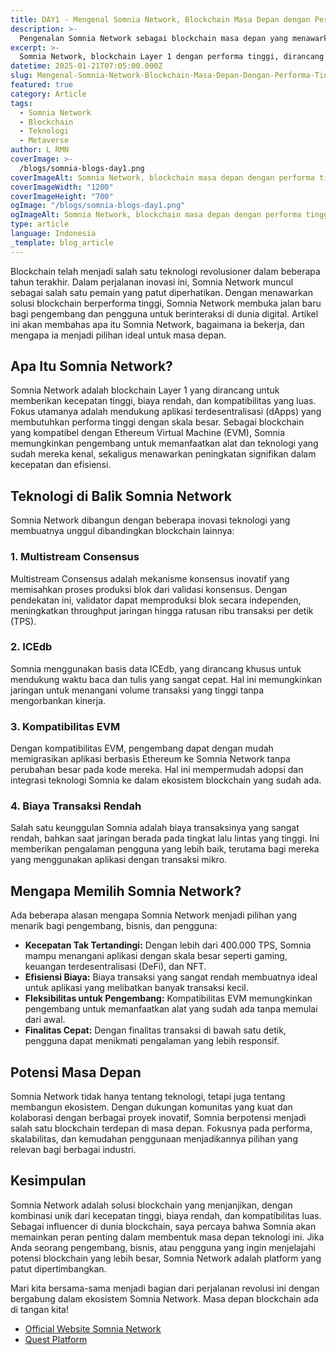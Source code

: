 ```yaml
---
title: DAY1 - Mengenal Somnia Network, Blockchain Masa Depan dengan Performa Tinggi
description: >-
  Pengenalan Somnia Network sebagai blockchain masa depan yang menawarkan kecepatan tinggi, biaya rendah, dan kompatibilitas luas untuk aplikasi terdesentralisasi.
excerpt: >-
  Somnia Network, blockchain Layer 1 dengan performa tinggi, dirancang untuk mendukung aplikasi terdesentralisasi dengan skala besar dan kompatibilitas EVM.
datetime: 2025-01-21T07:05:00.000Z
slug: Mengenal-Somnia-Network-Blockchain-Masa-Depan-Dengan-Performa-Tinggi
featured: true
category: Article
tags:
  - Somnia Network
  - Blockchain
  - Teknologi
  - Metaverse
author: L RMN
coverImage: >-
  /blogs/somnia-blogs-day1.png
coverImageAlt: Somnia Network, blockchain masa depan dengan performa tinggi.
coverImageWidth: "1200"
coverImageHeight: "700"
ogImage: "/blogs/somnia-blogs-day1.png"
ogImageAlt: Somnia Network, blockchain masa depan dengan performa tinggi.
type: article
language: Indonesia
_template: blog_article
---
```


Blockchain telah menjadi salah satu teknologi revolusioner dalam beberapa tahun terakhir. Dalam perjalanan inovasi ini, Somnia Network muncul sebagai salah satu pemain yang patut diperhatikan. Dengan menawarkan solusi blockchain berperforma tinggi, Somnia Network membuka jalan baru bagi pengembang dan pengguna untuk berinteraksi di dunia digital. Artikel ini akan membahas apa itu Somnia Network, bagaimana ia bekerja, dan mengapa ia menjadi pilihan ideal untuk masa depan.

## Apa Itu Somnia Network?

Somnia Network adalah blockchain Layer 1 yang dirancang untuk memberikan kecepatan tinggi, biaya rendah, dan kompatibilitas yang luas. Fokus utamanya adalah mendukung aplikasi terdesentralisasi (dApps) yang membutuhkan performa tinggi dengan skala besar. Sebagai blockchain yang kompatibel dengan Ethereum Virtual Machine (EVM), Somnia memungkinkan pengembang untuk memanfaatkan alat dan teknologi yang sudah mereka kenal, sekaligus menawarkan peningkatan signifikan dalam kecepatan dan efisiensi.

## Teknologi di Balik Somnia Network

Somnia Network dibangun dengan beberapa inovasi teknologi yang membuatnya unggul dibandingkan blockchain lainnya:

### 1. **Multistream Consensus**
Multistream Consensus adalah mekanisme konsensus inovatif yang memisahkan proses produksi blok dari validasi konsensus. Dengan pendekatan ini, validator dapat memproduksi blok secara independen, meningkatkan throughput jaringan hingga ratusan ribu transaksi per detik (TPS).

### 2. **ICEdb**
Somnia menggunakan basis data ICEdb, yang dirancang khusus untuk mendukung waktu baca dan tulis yang sangat cepat. Hal ini memungkinkan jaringan untuk menangani volume transaksi yang tinggi tanpa mengorbankan kinerja.

### 3. **Kompatibilitas EVM**
Dengan kompatibilitas EVM, pengembang dapat dengan mudah memigrasikan aplikasi berbasis Ethereum ke Somnia Network tanpa perubahan besar pada kode mereka. Hal ini mempermudah adopsi dan integrasi teknologi Somnia ke dalam ekosistem blockchain yang sudah ada.

### 4. **Biaya Transaksi Rendah**
Salah satu keunggulan Somnia adalah biaya transaksinya yang sangat rendah, bahkan saat jaringan berada pada tingkat lalu lintas yang tinggi. Ini memberikan pengalaman pengguna yang lebih baik, terutama bagi mereka yang menggunakan aplikasi dengan transaksi mikro.

## Mengapa Memilih Somnia Network?

Ada beberapa alasan mengapa Somnia Network menjadi pilihan yang menarik bagi pengembang, bisnis, dan pengguna:

- **Kecepatan Tak Tertandingi:** Dengan lebih dari 400.000 TPS, Somnia mampu menangani aplikasi dengan skala besar seperti gaming, keuangan terdesentralisasi (DeFi), dan NFT.
- **Efisiensi Biaya:** Biaya transaksi yang sangat rendah membuatnya ideal untuk aplikasi yang melibatkan banyak transaksi kecil.
- **Fleksibilitas untuk Pengembang:** Kompatibilitas EVM memungkinkan pengembang untuk memanfaatkan alat yang sudah ada tanpa memulai dari awal.
- **Finalitas Cepat:** Dengan finalitas transaksi di bawah satu detik, pengguna dapat menikmati pengalaman yang lebih responsif.

## Potensi Masa Depan

Somnia Network tidak hanya tentang teknologi, tetapi juga tentang membangun ekosistem. Dengan dukungan komunitas yang kuat dan kolaborasi dengan berbagai proyek inovatif, Somnia berpotensi menjadi salah satu blockchain terdepan di masa depan. Fokusnya pada performa, skalabilitas, dan kemudahan penggunaan menjadikannya pilihan yang relevan bagi berbagai industri.

## Kesimpulan

Somnia Network adalah solusi blockchain yang menjanjikan, dengan kombinasi unik dari kecepatan tinggi, biaya rendah, dan kompatibilitas luas. Sebagai influencer di dunia blockchain, saya percaya bahwa Somnia akan memainkan peran penting dalam membentuk masa depan teknologi ini. Jika Anda seorang pengembang, bisnis, atau pengguna yang ingin menjelajahi potensi blockchain yang lebih besar, Somnia Network adalah platform yang patut dipertimbangkan.

Mari kita bersama-sama menjadi bagian dari perjalanan revolusi ini dengan bergabung dalam ekosistem Somnia Network. Masa depan blockchain ada di tangan kita!

- [Official Website Somnia Network](https://somnia.network/)
- [Quest Platform](https://quest.somnia.network/referrals/0F6091D2)